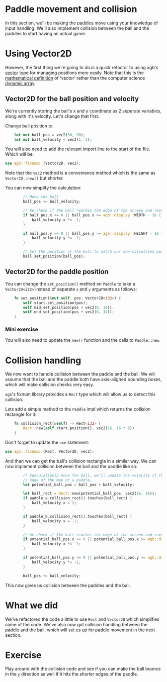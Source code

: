 # Paddle movement and collision

In this section, we'll be making the paddles move using your knowledge of input handling.
We'll also implement collision between the ball and the paddles to start having an actual game.

# Using Vector2D<i32>

However, the first thing we're going to do is a quick refactor to using agb's [vector](https://docs.rs/agb/latest/agb/fixnum/struct.Vector2D.html)
type for managing positions more easily.
Note that this is the [mathematical definition](<https://en.wikipedia.org/wiki/Vector_(mathematics_and_physics)>) of 'vector' rather than the computer science [dynamic array](https://en.wikipedia.org/wiki/Dynamic_array).

## Vector2D for the ball position and velocity

We're currently storing the ball's x and y coordinate as 2 separate variables, along with it's velocity.
Let's change that first.

Change ball position to:

```rust
    let mut ball_pos = vec2(50, 50);
    let mut ball_velocity = vec2(1, 1);
```

You will also need to add the relevant import line to the start of the file.
Which will be:

```rust
use agb::fixnum::{Vector2D, vec2};
```

Note that the `vec2` method is a convenience method which is the same as `Vector2D::new()` but shorter.

You can now simplify the calculation:

```rust
        // Move the ball
        ball_pos += ball_velocity;

        // We check if the ball reaches the edge of the screen and reverse it's direction
        if ball_pos.x <= 0 || ball_pos.x >= agb::display::WIDTH - 16 {
            ball_velocity.x *= -1;
        }

        if ball_pos.y <= 0 || ball_pos.y >= agb::display::HEIGHT - 16 {
            ball_velocity.y *= -1;
        }

        // Set the position of the ball to match our new calculated position
        ball.set_position(ball_pos);
```

## Vector2D for the paddle position

You can change the `set_position()` method on `Paddle` to take a `Vector2D<i32>` instead of separate `x` and `y` arguments as follows:

```rust
    fn set_position(&mut self, pos: Vector2D<i32>) {
        self.start.set_position(pos);
        self.mid.set_position(pos + vec2(0, 16));
        self.end.set_position(pos + vec2(0, 32));
    }
```

### Mini exercise

You will also need to update the `new()` function and the calls to `Paddle::new`.

# Collision handling

We now want to handle collision between the paddle and the ball.
We will assume that the ball and the paddle both have axis-aligned bounding boxes, which will make collision checks very easy.

`agb`'s fixnum library provides a `Rect` type which will allow us to detect this collision.

Lets add a simple method to the `Paddle` impl which returns the collision rectangle for it:

```rust
    fn collision_rect(&self) -> Rect<i32> {
        Rect::new(self.start.position(), vec2(16, 16 * 3))
    }
```

Don't forget to update the `use` statement:

```rust
use agb::fixnum::{Rect, Vector2D, vec2};
```

And then we can get the ball's collision rectangle in a similar way.
We can now implement collision between the ball and the paddle like so:

```rust
        // Speculatively move the ball, we'll update the velocity if this causes it to intersect with either the
        // edge of the map or a paddle.
        let potential_ball_pos = ball_pos + ball_velocity;

        let ball_rect = Rect::new(potential_ball_pos, vec2(16, 16));
        if paddle_a.collision_rect().touches(ball_rect) {
            ball_velocity.x = 1;
        }

        if paddle_b.collision_rect().touches(ball_rect) {
            ball_velocity.x = -1;
        }

        // We check if the ball reaches the edge of the screen and reverse it's direction
        if potential_ball_pos.x <= 0 || potential_ball_pos.x >= agb::display::WIDTH - 16 {
            ball_velocity.x *= -1;
        }

        if potential_ball_pos.y <= 0 || potential_ball_pos.y >= agb::display::HEIGHT - 16 {
            ball_velocity.y *= -1;
        }

        ball_pos += ball_velocity;
```

This now gives us collision between the paddles and the ball.

# What we did

We've refactored the code a little to use `Rect` and `Vector2D` which simplifies some of the code.
We've also now got collision handling between the paddle and the ball, which will set us up for paddle movement in the next section.

# Exercise

Play around with the collision code and see if you can make the ball bounce in the `y` direction as well if it hits the shorter edges of the paddle.
